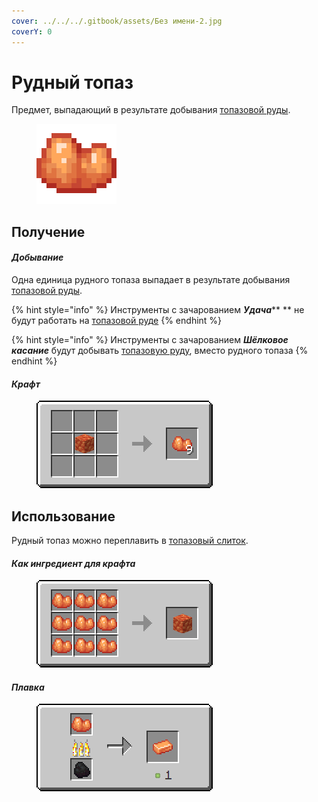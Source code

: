 ```yaml
---
cover: ../../../.gitbook/assets/Без имени-2.jpg
coverY: 0
---
```


# Рудный топаз

Предмет, выпадающий в результате добывания [топазовой руды](../../rudy/topazovaya-ruda.md).

<figure><img src="../../../.gitbook/assets/raw_orange_ore.png" alt=""><figcaption></figcaption></figure>

## Получение

#### _Добывание_

Одна единица рудного топаза выпадает в результате добывания [топазовой руды](../../rudy/topazovaya-ruda.md).

{% hint style="info" %}
Инструменты с зачарованием _**Удача**_\*\* \*\* не будут работать на [топазовой руде](../../rudy/topazovaya-ruda.md)
{% endhint %}

{% hint style="info" %}
Инструменты с зачарованием _**Шёлковое касание**_ будут добывать [топазовую руду](../../rudy/topazovaya-ruda.md), вместо рудного топаза
{% endhint %}

#### _Крафт_

<figure><img src="../../../.gitbook/assets/raw_orange_ore_result-multi.png" alt=""><figcaption></figcaption></figure>

## Использование

Рудный топаз можно переплавить в [топазовый слиток](topazovyi-slitok.md).

#### _Как ингредиент для крафта_

<figure><img src="../../../.gitbook/assets/raw_orange_ore_block_result-x1.png" alt=""><figcaption></figcaption></figure>

#### _Плавка_

<figure><img src="../../../.gitbook/assets/raw_orange_ore_ing.png" alt=""><figcaption></figcaption></figure>
